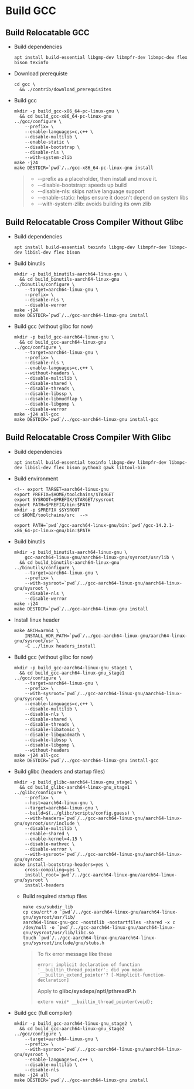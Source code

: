 Build GCC
====


Build Relocatable GCC
----

- Build dependencies

      apt install build-essential libgmp-dev libmpfr-dev libmpc-dev flex bison texinfo

- Download prerequiste

      cd gcc \
        && ./contrib/download_prerequisites

- Build gcc

      mkdir -p build_gcc-x86_64-pc-linux-gnu \
        && cd build_gcc-x86_64-pc-linux-gnu
      ../gcc/configure \
          --prefix= \
          --enable-languages=c,c++ \
          --disable-multilib \
          --enable-static \
          --disable-bootstrap \
          --disable-nls \
          --with-system-zlib
      make -j24
      make DESTDIR=`pwd`/../gcc-x86_64-pc-linux-gnu install

  > - --prefix as a placeholder, then install and move it.
  > - --disable-bootstrap: speeds up build
  > - --disable-nls: skips native language support
  > - --enable-static: helps ensure it doesn't depend on system libs
  > - --with-system-zlib: avoids building its own zlib

Build Relocatable Cross Compiler Without Glibc
----

- Build dependencies

      apt install build-essential texinfo libgmp-dev libmpfr-dev libmpc-dev libisl-dev flex bison

- Build binutils

      mkdir -p build_binutils-aarch64-linux-gnu \
        && cd build_binutils-aarch64-linux-gnu
      ../binutils/configure \
          --target=aarch64-linux-gnu \
          --prefix= \
          --disable-nls \
          --disable-werror
      make -j24
      make DESTDIR=`pwd`/../gcc-aarch64-linux-gnu install

- Build gcc (without glibc for now)

      mkdir -p build_gcc-aarch64-linux-gnu \
        && cd build_gcc-aarch64-linux-gnu
      ../gcc/configure \
          --target=aarch64-linux-gnu \
          --prefix= \
          --disable-nls \
          --enable-languages=c,c++ \
          --without-headers \
          --disable-multilib \
          --disable-shared \
          --disable-threads \
          --disable-libssp \
          --disable-libmudflap \
          --disable-libgomp \
          --disable-werror
      make -j24 all-gcc
      make DESTDIR=`pwd`/../gcc-aarch64-linux-gnu install-gcc


Build Relocatable Cross Compiler With Glibc
----

- Build dependencies

      apt install build-essential texinfo libgmp-dev libmpfr-dev libmpc-dev libisl-dev flex bison python3 gawk libtool-bin

- Build environment

      <!-- export TARGET=aarch64-linux-gnu
      export PREFIX=$HOME/toolchains/$TARGET
      export SYSROOT=$PREFIX/$TARGET/sysroot
      export PATH=$PREFIX/bin:$PATH
      mkdir -p $PREFIX $SYSROOT
      cd $HOME/toolchains/src  -->

      export PATH=`pwd`/gcc-aarch64-linux-gnu/bin:`pwd`/gcc-14.2.1-x86_64-pc-linux-gnu/bin:$PATH

- Build binutils

      mkdir -p build_binutils-aarch64-linux-gnu \
          gcc-aarch64-linux-gnu/aarch64-linux-gnu/sysroot/usr/lib \
        && cd build_binutils-aarch64-linux-gnu
      ../binutils/configure \
          --target=aarch64-linux-gnu \
          --prefix= \
          --with-sysroot=`pwd`/../gcc-aarch64-linux-gnu/aarch64-linux-gnu/sysroot \
          --disable-nls \
          --disable-werror
      make -j24
      make DESTDIR=`pwd`/../gcc-aarch64-linux-gnu install

- Install linux header

      make ARCH=arm64 \
          INSTALL_HDR_PATH=`pwd`/../gcc-aarch64-linux-gnu/aarch64-linux-gnu/sysroot/usr \
          -C ../linux headers_install

- Build gcc (without glibc for now)

      mkdir -p build_gcc-aarch64-linux-gnu_stage1 \
        && cd build_gcc-aarch64-linux-gnu_stage1
      ../gcc/configure \
          --target=aarch64-linux-gnu \
          --prefix= \
          --with-sysroot=`pwd`/../gcc-aarch64-linux-gnu/aarch64-linux-gnu/sysroot \
          --enable-languages=c,c++ \
          --disable-multilib \
          --disable-nls \
          --disable-shared \
          --disable-threads \
          --disable-libatomic \
          --disable-libquadmath \
          --disable-libssp \
          --disable-libgomp \
          --without-headers
      make -j24 all-gcc
      make DESTDIR=`pwd`/../gcc-aarch64-linux-gnu install-gcc

- Build glibc (headers and startup files)

      mkdir -p build_glibc-aarch64-linux-gnu_stage1 \
        && cd build_glibc-aarch64-linux-gnu_stage1
      ../glibc/configure \
          --prefix= \
          --host=aarch64-linux-gnu \
          --target=aarch64-linux-gnu \
          --build=$(../glibc/scripts/config.guess) \
          --with-headers=`pwd`/../gcc-aarch64-linux-gnu/aarch64-linux-gnu/sysroot/usr/include \
          --disable-multilib \
          --enable-shared \
          --enable-kernel=4.15 \
          --disable-mathvec \
          --disable-werror \
          --with-sysroot=`pwd`/../gcc-aarch64-linux-gnu/aarch64-linux-gnu/sysroot
      make install-bootstrap-headers=yes \
          cross-compiling=yes \
          install_root=`pwd`/../gcc-aarch64-linux-gnu/aarch64-linux-gnu/sysroot \
          install-headers

  - Build required startup files

        make csu/subdir_lib
        cp csu/crt*.o `pwd`/../gcc-aarch64-linux-gnu/aarch64-linux-gnu/sysroot/usr/lib/
        aarch64-linux-gnu-gcc -nostdlib -nostartfiles -shared -x c /dev/null -o `pwd`/../gcc-aarch64-linux-gnu/aarch64-linux-gnu/sysroot/usr/lib/libc.so
        touch `pwd`/../gcc-aarch64-linux-gnu/aarch64-linux-gnu/sysroot/include/gnu/stubs.h

    > To fix error message like these
    >
    >     error: implicit declaration of function '__builtin_thread_pointer'; did you mean '__builtin_extend_pointer'? [-Wimplicit-function-declaration]
    >
    > Apply to **glibc/sysdeps/nptl/pthreadP.h**
    >
    >     extern void* __builtin_thread_pointer(void);

- Build gcc (full compiler)

      mkdir -p build_gcc-aarch64-linux-gnu_stage2 \
        && cd build_gcc-aarch64-linux-gnu_stage2
      ../gcc/configure \
          --target=aarch64-linux-gnu \
          --prefix= \
          --with-sysroot=`pwd`/../gcc-aarch64-linux-gnu/aarch64-linux-gnu/sysroot \
          --enable-languages=c,c++ \
          --disable-multilib \
          --disable-nls
      make -j24 all
      make DESTDIR=`pwd`/../gcc-aarch64-linux-gnu install

